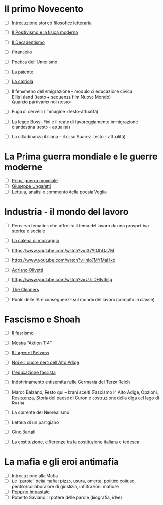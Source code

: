 # Il primo Novecento
- [ ] [Introduzione storico filosofice letteraria](Modulo%201/Introduzione%20storico%20filosofice%20letteraria.md)
- [ ] [Il Positivismo e la fisica moderna](Modulo%201/Il%20Positivismo%20e%20la%20fisica%20moderna.md)
- [ ] [Il Decadentismo](Modulo%201/Il%20Decadentismo.md)
- [ ] [Pirandello](Modulo%201/Pirandello.md)
- [ ] Poetica dell’Umorismo
- [ ] [La patente](Modulo%201/La%20patente.md)
- [ ] [La carriola](Modulo%201/La%20carriola.md)
- [ ] Il fenomeno dell’emigrazione – modulo di educazione civica  
      Ellis Island (testo + sequenza film Nuovo Mondo)  
      Quando partivamo noi (testo)
- [ ] Fuga di cervelli (immagine +testo-attualità)
- [ ] La legge Bossi-Fini e il reato di favoreggiamento immigrazione clandestina (testo - attualità)
- [ ] La cittadinanza italiana – il caso Suarez (testo - attualità)


# La Prima guerra mondiale e le guerre moderne
- [ ] [Prima guerra mondiale](Modulo%202/Prima%20guerra%20mondiale.md)
- [ ] [Giuseppe Ungaretti](Modulo%202/Giuseppe%20Ungaretti.md)
- [ ] Lettura, analisi e commento della poesia Veglia

# Industria - il mondo del lavoro
- [ ] Percorso tematico che affronta il tema del lavoro da una prospettiva storica e sociale
- [ ] [La catena di montaggio](Lavoro/La%20catena%20di%20montaggio.md)
- [ ] https://www.youtube.com/watch?v=I37VtQbOa7M
- [ ] https://www.youtube.com/watch?v=nio7MYMaHxo
- [ ] [Adriano Olivetti](Lavoro/Adriano%20Olivetti.md)
- [ ] https://www.youtube.com/watch?v=UTnDHIv3jsg
- [ ] [The Cleaners](Lavoro/The%20Cleaners.md)
- [ ] Ruolo delle IA e conseguenze sul mondo del lavoro (compito in classe)


# Fascismo e Shoah
- [ ] [Il fascismo](Modulo%203/Il%20fascismo.md)
- [ ] Mostra “Aktion T-4”
- [ ] [Il Lager di Bolzano](Modulo%203/Il%20Lager%20di%20Bolzano.md)
- [ ] [Noi e il cuore nero dell'Alto Adige](Modulo%203/Noi%20e%20il%20cuore%20nero%20dell'Alto%20Adige.md)
- [ ] [L'educazione fascista](Modulo%203/L'educazione%20fascista.md)
- [ ] Indottrinamento antisemita nelle Germania del Terzo Reich
- [ ] Marco Balzano, Resto qui – brani scelti (Fascismo in Alto Adige, Opzioni, Resistenza, Storia del paese di Curon e costruzione della diga del lago di Resia)
- [ ] La corrente del Neorealismo
- [ ] Lettera di un partigiano
- [ ] [Gino Bartali](Modulo%203/Gino%20Bartali.md)
- [ ] La costituzione, differenze tra la costituzione italiana e tedesca


# La mafia e gli eroi antimafia
- [ ] Introduzione alla Mafia
- [ ] Le “parole” della mafia: pizzo, usura, omertà, politico colluso, pentito/collaboratore di giustizia, infiltrazioni mafiose
- [ ] [Peppino Impastato](Mafia/Peppino%20Impastato.md)
- [ ] Roberto Saviano, Il potere delle parole (biografia, idee)